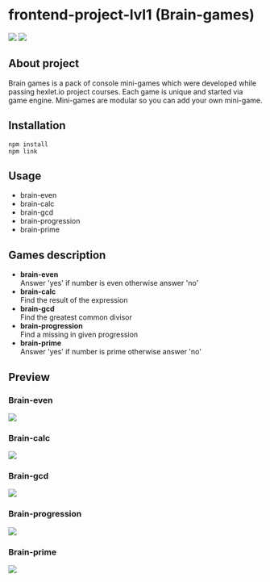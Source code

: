 # frontend-project-lvl1 (Brain-games)

<a href="https://codeclimate.com/github/VladimirKondratenko/frontend-project-lvl1/maintainability"><img src="https://api.codeclimate.com/v1/badges/961a20113da3b266e1c7/maintainability" /></a>
<a href="https://github.com/VladimirKondratenko/frontend-project-lvl1/actions"><img src="https://github.com/VladimirKondratenko/frontend-project-lvl1/workflows/make%20lint/badge.svg?branch=master"></a>

## About project
Brain games is a pack of console mini-games which were developed while passing hexlet.io project courses. Each game is unique and started via game engine. Mini-games are modular so you can add your own mini-game.

## Installation
```
npm install
npm link
```

## Usage
- brain-even
- brain-calc
- brain-gcd
- brain-progression
- brain-prime

## Games description
- **brain-even**<br/>
  Answer 'yes' if number is even otherwise answer 'no'
- **brain-calc**<br/>
  Find the result of the expression
- **brain-gcd**<br/>
  Find the greatest common divisor
- **brain-progression**<br/>
  Find a missing in given progression
- **brain-prime**<br/>
  Answer 'yes' if number is prime otherwise answer 'no'

## Preview
<h3>Brain-even</h3>
<a href="https://asciinema.org/a/o0uYxjLoMYOFf2ggoIFheMF7k" target="_blank"><img src="https://asciinema.org/a/o0uYxjLoMYOFf2ggoIFheMF7k.svg" /></a>
<h3>Brain-calc</h3>
<a href="https://asciinema.org/a/b3Zt8vcjwOXzCm1X0ldic9e99" target="_blank"><img src="https://asciinema.org/a/b3Zt8vcjwOXzCm1X0ldic9e99.svg" /></a>
<h3>Brain-gcd</h3>
<a href="https://asciinema.org/a/CPXz5GQrF8lcvoZ5382Regy3K" target="_blank"><img src="https://asciinema.org/a/CPXz5GQrF8lcvoZ5382Regy3K.svg" /></a>
<h3>Brain-progression</h3>
<a href="https://asciinema.org/a/JznFOqiFI2yzyyOEM6WN1ypwO" target="_blank"><img src="https://asciinema.org/a/JznFOqiFI2yzyyOEM6WN1ypwO.svg" /></a>
<h3>Brain-prime</h3>
<a href="https://asciinema.org/a/W2nl7VI5kl226nodzDt9tyLeS" target="_blank"><img src="https://asciinema.org/a/W2nl7VI5kl226nodzDt9tyLeS.svg" /></a>
